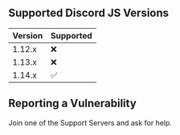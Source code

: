 ## Supported Discord JS Versions

| Version | Supported          |
| ------- | ------------------ |
| 1.12.x  | :x:                |
| 1.13.x  | :x:                |
| 1.14.x  | :white_check_mark: |

## Reporting a Vulnerability

Join one of the Support Servers and ask for help.

